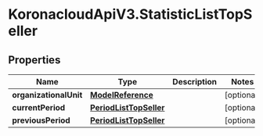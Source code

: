 # KoronacloudApiV3.StatisticListTopSeller

## Properties
Name | Type | Description | Notes
------------ | ------------- | ------------- | -------------
**organizationalUnit** | [**ModelReference**](ModelReference.md) |  | [optional] 
**currentPeriod** | [**PeriodListTopSeller**](PeriodListTopSeller.md) |  | [optional] 
**previousPeriod** | [**PeriodListTopSeller**](PeriodListTopSeller.md) |  | [optional] 


